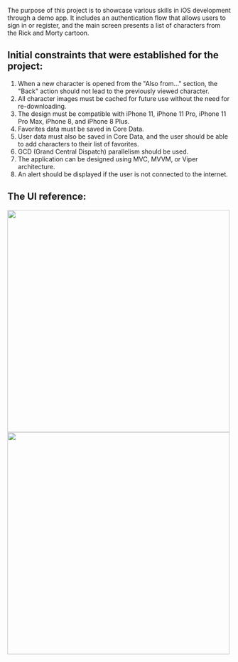 The purpose of this project is to showcase various skills in iOS development through a demo app. It includes an authentication flow that allows users to sign in or register, and the main screen presents a list of characters from the Rick and Morty cartoon.

## Initial constraints that were established for the project:

1. When a new character is opened from the "Also from..." section, the "Back" action should not lead to the previously viewed character.
2. All character images must be cached for future use without the need for re-downloading.
3. The design must be compatible with iPhone 11, iPhone 11 Pro, iPhone 11 Pro Max, iPhone 8, and iPhone 8 Plus.
4. Favorites data must be saved in Core Data.
5. User data must also be saved in Core Data, and the user should be able to add characters to their list of favorites.
6. GCD (Grand Central Dispatch) parallelism should be used.
7. The application can be designed using MVC, MVVM, or Viper architecture.
8. An alert should be displayed if the user is not connected to the internet.

## The UI reference: 

<p float="center">
  <img src="https://i.ibb.co/sJjnGff/Untitled.png" width="500" />
  <img src="https://i.ibb.co/9vW10jp/Untitled-2.png" width="500"/> 
</p>
